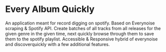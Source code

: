 # Every Album Quickly
An application meant for record digging on spotify. Based on Everynoise scraping & Spotify API. Create batches of all tracks from all releases for the given genre in the given time, next quickly browse through them to save them to the spotify playlist. Accessible & Responsive hybrid of everynoise and discoverquickly with a few additional features.